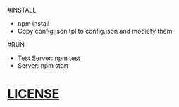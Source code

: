 #INSTALL
 * npm install
 * Copy config.json.tpl to config.json and modiefy them

#RUN
  * Test Server: npm test
  * Server: npm start

# [LICENSE](https://github.com/tfitschen/ola_node/blob/master/LICENSE.md)
